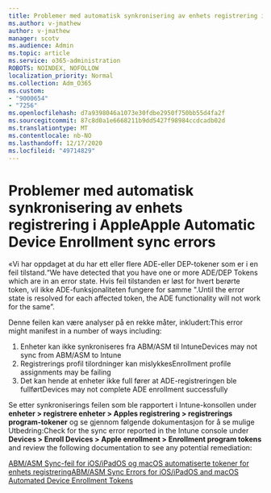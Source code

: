 ```yaml
---
title: Problemer med automatisk synkronisering av enhets registrering i Apple
ms.author: v-jmathew
author: v-jmathew
manager: scotv
ms.audience: Admin
ms.topic: article
ms.service: o365-administration
ROBOTS: NOINDEX, NOFOLLOW
localization_priority: Normal
ms.collection: Adm_O365
ms.custom:
- "9000654"
- "7256"
ms.openlocfilehash: d7a9398046a1073e30fdbe2950f750bb55d4fa2f
ms.sourcegitcommit: 87c8d0a1e6668211b9dd5427f98984ccdcadb02d
ms.translationtype: MT
ms.contentlocale: nb-NO
ms.lasthandoff: 12/17/2020
ms.locfileid: "49714829"
---
```

# <a name="apple-automatic-device-enrollment-sync-errors"></a><span data-ttu-id="e01d6-102">Problemer med automatisk synkronisering av enhets registrering i Apple</span><span class="sxs-lookup"><span data-stu-id="e01d6-102">Apple Automatic Device Enrollment sync errors</span></span>

<span data-ttu-id="e01d6-103">«Vi har oppdaget at du har ett eller flere ADE-eller DEP-tokener som er i en feil tilstand.</span><span class="sxs-lookup"><span data-stu-id="e01d6-103">“We have detected that you have one or more ADE/DEP Tokens which are in an error state.</span></span> <span data-ttu-id="e01d6-104">Hvis feil tilstanden er løst for hvert berørte token, vil ikke ADE-funksjonaliteten fungere for samme ".</span><span class="sxs-lookup"><span data-stu-id="e01d6-104">Until the error state is resolved for each affected token, the ADE functionality will not work for the same”.</span></span>

<span data-ttu-id="e01d6-105">Denne feilen kan være analyser på en rekke måter, inkludert:</span><span class="sxs-lookup"><span data-stu-id="e01d6-105">This error might manifest in a number of ways including:</span></span>

1. <span data-ttu-id="e01d6-106">Enheter kan ikke synkroniseres fra ABM/ASM til Intune</span><span class="sxs-lookup"><span data-stu-id="e01d6-106">Devices may not sync from ABM/ASM to Intune</span></span>
2. <span data-ttu-id="e01d6-107">Registrerings profil tilordninger kan mislykkes</span><span class="sxs-lookup"><span data-stu-id="e01d6-107">Enrollment profile assignments may be failing</span></span>
3. <span data-ttu-id="e01d6-108">Det kan hende at enheter ikke full fører at ADE-registreringen ble fullført</span><span class="sxs-lookup"><span data-stu-id="e01d6-108">Devices may not complete ADE enrollment successfully</span></span>

<span data-ttu-id="e01d6-109">Se etter synkroniserings feilen som ble rapportert i Intune-konsollen under **enheter > registrere enheter > Apples registrering > registrerings program-tokener** og se gjennom følgende dokumentasjon for å se mulige Utbedring:</span><span class="sxs-lookup"><span data-stu-id="e01d6-109">Check for the sync error reported in the Intune console under **Devices > Enroll Devices > Apple enrollment > Enrollment program tokens** and review the following documentation to see any potential remediation:</span></span>

[<span data-ttu-id="e01d6-110">ABM/ASM Sync-feil for iOS/iPadOS og macOS automatiserte tokener for enhets registrering</span><span class="sxs-lookup"><span data-stu-id="e01d6-110">ABM/ASM Sync Errors for iOS/iPadOS and macOS Automated Device Enrollment Tokens</span></span>](https://docs.microsoft.com/mem/intune/enrollment/troubleshoot-ios-enrollment-errors#resolutions-when-syncing-tokens-between-intune-and-abmasm-for-automated-device-enrollment)
